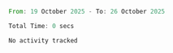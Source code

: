 <!--START_SECTION:waka-->

```rust
From: 19 October 2025 - To: 26 October 2025

Total Time: 0 secs

No activity tracked
```

<!--END_SECTION:waka-->
